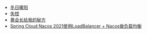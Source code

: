 + [冬日暖阳](https://www.jianshu.com/p/a325e7e07422)
+ [失控](https://www.jianshu.com/p/d89df2b9afa3)
+ [黄会长给我的秘方](https://www.jianshu.com/p/ceddf331a073)
+ [Spring Cloud Nacos 2021使用LoadBalancer + Nacos做负载均衡](https://www.jianshu.com/p/3b26ebe4ab3e)
